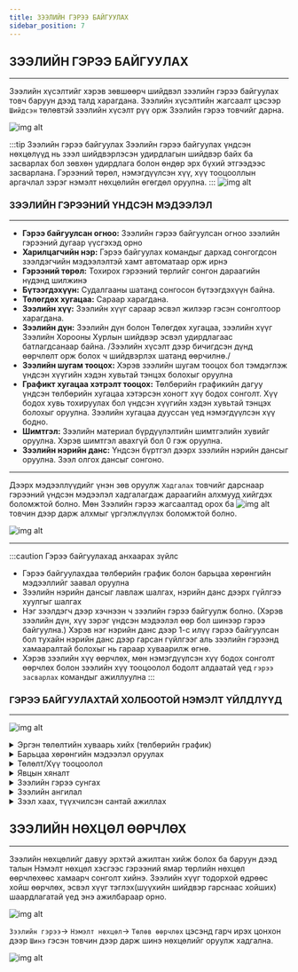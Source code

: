 ```yaml
---
title: ЗЭЭЛИЙН ГЭРЭЭ БАЙГУУЛАХ
sidebar_position: 7
---
```


## ЗЭЭЛИЙН ГЭРЭЭ БАЙГУУЛАХ
---
 Зээлийн хүсэлтийг хэрэв зөвшөөрч шийдвэл зээлийн гэрээ байгуулах товч баруун дээд талд харагдана.
 Зээлийн хүсэлтийн жагсаалт цэсээр `Шийдсэн` төлөвтэй зээлийн хүсэлт рүү орж Зээлийн гэрээ товчийг дарна. 

![img alt](/img/image-23.png)

:::tip Зээлийн гэрээ байгуулах
Зээлийн гэрээ байгуулах үндсэн нөхцөлүүд нь зээл шийдвэрлэсэн удирдлагын шийдвэр байх ба засварлах бол зөвхөн удирдлага болон өндөр эрх бүхий этгээдээс засварлана. Гэрээний төрөл, нэмэгдүүлсэн хүү, хүү тооцооллын аргачлал зэрэг нэмэлт нөхцөлийн өгөгдөл оруулна.
:::
![img alt](/img/image-24.png)

### ЗЭЭЛИЙН ГЭРЭЭНИЙ ҮНДСЭН МЭДЭЭЛЭЛ
---
- **Гэрээ байгуулсан огноо:** Зээлийн гэрээ байгуулсан огноо зээлийн гэрээний дугаар үүсгэхэд орно
- **Харилцагчийн нэр:** Гэрээ байгуулах командыг дархад сонгогдсон зээлдэгчийн мэдээлэлтэй хамт автоматаар орж ирнэ
- **Гэрээний төрөл:** Тохирох гэрээний төрлийг сонгон дараагийн нүдэнд шилжинэ
- **Бүтээгдэхүүн:** Судалгааны шатанд сонгосон бүтээгдэхүүн байна. 
- **Төлөгдөх хугацаа:** Сараар харагдана.
- **Зээлийн хүү:** Зээлийн хүүг сараар эсвэл жилээр гэсэн сонголтоор харагдана.
- **Зээлийн дүн:** Зээлийн дүн болон Төлөгдөх хугацаа, зээлийн хүүг Зээлийн Хорооны Хурлын шийдвэр эсвэл удирдлагаас батлагдсанаар байна. /Зээлийн хүсэлт дээр бичигдсэн дүнд өөрчлөлт орж болох ч шийдвэрлэх шатанд өөрчилнө./
- **Зээлийн шугам тооцох:** Хэрэв зээлийн шугам тооцох бол тэмдэглэж үндсэн хүүгийн хэдэн хувьтай тэнцэх болохыг оруулна
- **Графикт хугацаа хэтрэлт тооцох:** Төлбөрийн графикийн дагуу үндсэн төлбөрийн хугацаа хэтэрсэн хоногт хүү бодох сонголт. Хүү бодох хувь тохируулах бол үндсэн хүүгийн хэдэн хувьтай тэнцэх болохыг оруулна. Зээлийн хугацаа дууссан үед нэмэгдүүлсэн хүү бодно.
- **Шимтгэл:** Зээлийн материал бүрдүүлэлтийн шимтгэлийн хувийг оруулна. Хэрэв шимтгэл авахгүй бол 0 гэж оруулна.
- **Зээлийн нэрийн данс:** Үндсэн бүртгэл дээрх зээлийн нэрийн дансыг оруулна. Зээл олгох дансыг сонгоно. 

---

Дээрх мэдээллүүдийг үнэн зөв оруулж `Хадгалах` товчийг дарснаар гэрээний үндсэн мэдээлэл хадгалагдаж дараагийн алхмууд хийгдэх боломжтой болно. Мөн Зээлийн гэрээ жагсаалтад орох ба ![img alt](/img/save.svg) товчин дээр дарж алхмыг үргэлжлүүлэх боломжтой болно. 

![img alt](/img/image-25.png)

---

:::caution Гэрээ байгуулахад анхаарах зүйлс
-	Гэрээ байгуулахдаа төлбөрийн график болон барьцаа хөрөнгийн мэдээллийг заавал оруулна
-	Зээлийн нэрийн дансыг лавлаж шалгах, нэрийн данс дээрх гүйлгээ хуулгыг шалгах
-	Нэг зээлдэгч дээр хэчнээн ч зээлийн гэрээ байгуулж болно. (Хэрэв зээлийн дүн, хүү зэрэг үндсэн мэдээлэл өөр бол шинээр гэрээ байгуулна.) Хэрэв нэг нэрийн данс дээр 1-с илүү гэрээ байгуулсан бол тухайн нэрийн данс дээр гарсан гүйлгээг аль зээлийн гэрээнд хамааралтай болохыг нь гараар хуваарилж өгнө. 
-	Хэрэв зээлийн хүү өөрчлөх, мөн нэмэгдүүлсэн хүү бодох сонголт өөрчлөх болон зээлийн хүү тооцоолол бодолт алдаатай үед `гэрээ засварлах` командыг ажиллуулна
:::

### ГЭРЭЭ БАЙГУУЛАХТАЙ ХОЛБООТОЙ НЭМЭЛТ ҮЙЛДЛҮҮД
---

![img alt](/img/image-26.png)

<details>
    <summary>Эргэн төлөлтийн хуваарь хийх (төлбөрийн график)</summary>
    
        
- Зээл олгосон огноог оруулах боломжтой.

- Зээлийн гэрээнд тусгасан зээл олгох хугацаагаар Гэрээний дуусах огноо тооцогдож харагдана.
  
- Эхлэх огноо нь гэрээний дагуу төлөлт хийж эхлэх огноог сонгоно. Ингэснээр сар бүрийн хэдний өдөр төлөх эсэхийг сонгох боломж олгоно.
- Үндсэн төлбөрөөс чөлөөлөх сарыг оруулснаар  төлөлт эхэлснээс хэдэн сарын дараа үндсэн зээлийн төлөлт эхлэхийг зааж өгнө.
- Төлөлтийн төрөл хэсэгт `Тэнцүү төлбөрт` гэж сонговол нийт төлбөр тэнцүү байхаар, `Тэнцүү үндсэн` гэж сонговол үндсэн төлбөр тэнцүү байхаар тооцоолно.
- `Тооцох` товчийг дарснаар нөхцлийн дагуу төлбөрийн график байгуулагдаж харагдана. 
- Тооцоолсон хүснэгт дээр хэрэв гараар засвар хийх бол засах сарын засах талбар дээр товшиж мэдээллийг засварласны дараа `Confirm` товчийг дарж хадгална. 
- Гараар хийсэн засвар амжилттай болсон бол тооцоолол дахин хийгдэж баруун доод буланд _амжилттай_ эсвэл _амжилтгүй_ болсон талаар мэдэгдэл харагдана. 
- Дэлгэцийн доод хэсэгт тооцооллын үр дүнг нэгтгэн харуулна. 
- Гараар оруулах: Энэ сонголтыг сонгосон үед _төлөх огноо, үндсэн төлөлт, хүүгийн төлөлтийн дүн_ -г бүгдийг гараас оруулж өгнө.
- PMT-Үе тутам төлөх. Энэ аргыг сонгосон үед үндсэн төлбөрөөс чөлөөлөх хугацаа байвал оруулж өгөөд төлж эхлэх огноог сонгон `Нэмэх` товч дарахад программ төлөх хуваарийг автоматаар зохионо. 
- Хүүг сар болгон тогтсон өдөр төлөх: Энэ аргыг сонгосон үед зөвхөн үндсэн хүүгийн дүн, төлөх огноог гараас оруулж өгөх ба хүүгийн төлбөрийг үлдэгдэл дүнг сарын хүүгээр үржих замаар программ бодож төлбөрийн график зохионо.

![img alt](/img/image-27.png)

</details>

<details>
 <summary>Барьцаа хөрөнгийн мэдээлэл оруулах</summary>

Барьцааны мэдээлэл оруулахдаа `Барьцаа хөрөнгийн жагсаалт` цонхыг дуудаж засвар хийх товчийг дарсанаар **Барьцаа хөрөнгийн жагсаалт нэмэх** боломжтой болно. Жагсаалтын толгойн зүүн хэсэгт харагдах     `+Шинэ` товчийг дарж шинэ барьцааг нэмнэ. 

---

 ![img alt](/img/image28.png)
 
 Барьцаа хөрөнгийн мэдээлэл зээлийн хүсэлт дээр бүртгэгдсэн барьцаа байх боломжтой ба үнэлгээ мөн хамтран эзэмшигчдийн мэдээллийг оруулан **ОК** товч дарна.
 
 ---
 
 ![img alt](/img/image-29.png)
 
   </details>
   
<details>
 <summary>Төлөлт/Хүү тооцоолол</summary>
 
 Зээлийн тооцооны хүснэгт дээрээс зээлийн хүү тооцоолол, зээлийн олголт төлөлт, хүүгийн төлөлт зэрэг бүхий л мэдээллийг харна. Хүү тооцоолол нь графикт төлбөрийн өдөр мөн сарын сүүлийн өдөр автоматаар бодогдоно. Мөн хэрэглэгч дурын өдрөөр хүү бодуулж болно. Энэ хүснэгт дээрээс үндсэн төлбөр бол хүү төлөлт ямар байдалтай байгаа эсэх, графикт  хугацаа хэтэрч байгаа эсэх мөн нэмэгдүүлсэн хүү бодогдож байгаа эсэхийг харж хянаж болно.
 


import Tabs from '@theme/Tabs';
import TabItem from '@theme/TabItem';

<Tabs>
  <TabItem value="huu" label="Хүү бодох" default>
  
   Хүү бодох гэсэн командаар огноо сонгож хүү бодуулна.
  
  </TabItem>
  <TabItem value="print" label="Хэвлэх">
  
Хэвлэх командаар зээл төлөлтийн хүснэгт гэсэн тайлан хэвлэж авна.
  
  </TabItem>
  <TabItem value="tuluh" label="Төлөлт">
  
Төлөлт хүснэгтээс графикт төлөлт яаж хийгдэж байгааг харна.
  
  </TabItem>
</Tabs>

----

Тооцооны хүснэгттэй ажиллах заавар
-	Энэ хүснэгт нь зээлийн төлөлт, хүү тооцооллын байдал хэрхэн явагдаж буйг өдөр бүр харж хянаж байх эдийн засагчийн байнга ажиллах дэлгэц юм. Зээлдэгч ирсэн үед энэ хүснэгт дэх төлөлтийн байдлаар тооцоо хийнэ. Мөн дурын өдрөөр хүү бодуулж тооцооллыг харж болно.
-	Зээлийн дуусах огноо болон сунгалтын тоо хүснэгтийн дээд талд харагдана. Эндээс нэмэгдүүлсэн хүү бодогдож байгаа эсэх болон сунгасан огнооноос хойш тооцоолол яаж хийгдэж байгааг харна
-	Хэрэв зээлийн төлөлт болон хүүгийн төлөлтийн бичлэг байхгүй, үндсэн төлбөр болон хүүгийн төлөлт солигдсон эсвэл хүү тооцоолол буруу хийгдсэн бол гэрээний жагсаалт дахь <гэрээ засварлах> командаар орж зээлийн нэрийн данс болон нэмэгдүүлсэн хүүгийн сонголтыг шалгаж, <хадгалах> командыг ажиллуулж, энэ нь зээл тооцооллын бүх бичлэгийг автоматаар дахин шалгадаг.


![img alt](/img/image-30.png)

   </details>
   
   
<details>

 <summary>Явцын хяналт</summary>
 
 Зээлдэгч зээл авснаас хойш төлж барагдуулах хүртэлх хугацаанд хариуцсан эдийн засагчийн зүгээс зээлдэгчтэй холбоо барих бүртээ тэмдэглэл хөтөлж, тухайн тэмдэглэл хөтөлсөн огноо цаг минут, зорилго, тайлбар зэрэг бүх л мэдээллээ Явцын хяналт гэсэн хэсэгт бичиж байх шаардлагатай. Энэ нь эдийн засагчийн зүгээс зээлдэгчтэй холбоо барьсан тухай дэлгэрэнгүй, цэгцтэй мэдээлэл бүрдүүлж, түүнийг тодорхой хугацааны интервалаар хэвлэж тайлагнаж байхад ач холбогдолтой юм. 
  
  ![img alt](/img/image-41.png)

Зүүн дээд талын командуудаар тэмдэглэл шинээр оруулах, өмнөх оруулснаа засварлах боломжтой, хэрэв тухайн зээлдэгч өөр эдийн засагч дээр харьяалагдаж байсан бол тэр эдийн засагчийн оруулж байсан тэмдэглэлийг засварлах боломжгүй. 

Зээлдэгчийн дараагийн зээл төлөх төлөх өдөр болоход программ авто сануулах болон явцын хяналтын дагуу дараагийн хяналтын санамж үүсгэх бол _**Товлосон өдөр**_ талбарт санамж өгөх огноог оруулна. Санамж нь `Хариуцагч` талбарт тохируулсан ажилтанд очно.  
  
![img alt](/img/image-42.png)

> Сануулах огноо, гарчиг, дэлгэрэнгүй мэдээллийг оруулж `Нэмэх` товч дарах ба ийм маягаар олон санамж оруулах боломжтой бөгөөд санамжаа оруулж дуусаад `Хадгалах` товч дарна.


  </details>

<details>

 <summary>Зээлийн гэрээ сунгах</summary>
Зээлийн үндсэн хугацаандаа зээлийн төлбөрөө төлж барагдуулаагүй зээлийн үлдэгдэлтэй үед `зээлийн гэрээ сунгах` үйлдэл хийнэ.  Хэрэв зээлийн үндсэн хугацаа дуусаад энэ үед хугацааг нь сунгаагүй бол тухайн дууссан өдрөөс хойш нэмэгдүүлсэн хүү автоматаар бодогдоно.  Харин гэрээ сунгаснаар нэмэгдүүлсэн хүү бодогдохгүй, мөн графикт хугацаа хэтрэлт болон бусад торгуулиуд бодогдохгүй хөнгөлөлт үзүүлж байгаа гэсэн үг юм. 

---

![img alt](/img/image-31.png)

-	**Зээл сунгах хэлбэр** `Үргэлжлүүлж сунгах` сонголт нь зээлийн дуусах хугацаанаас хойш сунгах, энэ нь нэмэгдүүлсэн хүү буюу торгууль бодохгүйгээр сунгаж байгаа хэлбэр, нөгөө <тодорхой өдрөөс хойш сунгах> сонголт нь зээлийн дуусах хугацаанаас тухайн сунгаж буй өдөр хүртэл нэмэгдүүлсэн хүү буюу торгууль бодож авах хэлбэр юм. 
-	**Зээл дуусах огноо** Зээлийн нэмж сунгаж байгаа хугацааны дуусах өдрийг оруулна, жишээлбэл зээлийн хугацаа нь 2005-04-03 нд дуусаж байгаа үүнийг 6 сараар сунгаж байгаа бол дуусах огноо нь 2005-10-03 байна гэсэн үг. <Тодорхой өдрөөс хойш сунгах> сонголт хийсэн бол тэр огнооноос хойш дуусах өдрөө тооцно
-	**Зээлийн хүү** Зээлийн хүүг өөрчилж өгч болно, энэ нь сунгасан өдрөөс хойш шинэ хүүгээр бодно гэсэн үг. 
-	**Тайлбар** Зээл сунгах шийдвэр эсвэл бусад нэмэлт тайлбар мэдээллийг дэлгэрэнгүй бичнэ. 

:::note Санамж
-	Зээлийн гэрээ сунгахдаа зээл дуусах огноогоо сайтар шалгана уу.
-	Зээлийн гэрээ сунгасны дараа төлбөрийн графикийг шинэчилж байгуулна
-	Зээл сунгасан түүх бичлэгийг харж болно, мөн сунгасан бичлэгийг буцааж болно.
-	Зээл хэдэн ч удаа сунгаж болох бөгөөд тухай бүрт нь нэмэгдүүлсэн хүү болон бусад торгуульд хөнгөлөлт үзүүлж байгаа гэсэн үг
-	Зээл сунгахдаа _**тодорхой өдрөөс хойш**_ гэсэн сонголтоор хийсэн бол зээл дуусах өдрөөс тухайн сунгалт эхэлсэн өдөр хүртэл нэмэгдүүлсэн хүү бодогдож байгаа эсэхийг шалгаж үзэх хэрэгтэй
:::

   </details>



  <details>
     <summary>Зээлийн ангилал</summary>
 
 Зээлийн үндсэн хугацаа дуусах үед зээлийн өрийн үлдэгдэлтэй байвал 90 хоногийн интервалаар ангилал бууруулдаг.  (Хэвийн зээл–Хугацаа хэтэрсэн-Хэвийн бус–Эргэлзээтэй–Муу зээл) гэсэн дарааллаар ангилал шилжүүлнэ. Зээлийн ангилал шилжүүлэхэд зээлийн бүртгэл дээр зөвхөн ангиллын код нь солигдох бөгөөд үндсэн бүртгэлийн программ дээр тухайн ангилал шилжиж буй нэрийн дансыг нээж хуучин ангиллын нэрийн данснаас шинэ рүү нь шилжүүлэх гүйлгээ хийгддэг. Зээлийн бүртгэл дээр хугацаа хэтэрч буй зээлдэгчдийг өдөр бүр харж болох бөгөөд тухайн зээлдэгчдийг гэрээг сунгах буюу эсвэл ангилал шилжүүлэх үйлдлийг дор бүр нь хийж явах ёстой. Мөн сарын сүүлийн өдөр зээлийн ангиллын байдлаар зээлийн эрсдэлийн сан байгуулах ёстой (Тайлан ->МБ тайлан ->Чанаргүй зээлийн хүрэлцээ хангамжийн судалгаа цэсэд зээлийн ангиллын тайлан гарна, тэрний дагуу санг байгуулна.)

Зээлийн ангилал шилжүүлэх дэлгэцийг доор үзүүлэв.

![img alt](/img/image-32.png)
![img alt](/img/image-33.png)

Зээлийн ангиллыг энэ зурагт `шууд ангилал` шилжүүлж болно. Эсвэл үндсэн бүртгэлийн программ дээр ангилал шилжүүлэх гүйлгээ хийхэд зээлийн бүртгэл дээр тухайн зээлийн ангилал автоматаар шилжинэ. Дээрх зурагт үзүүлсэн дэлгэц `шууд ангилал шилжүүлэх` үйлдлийг ангилал авто шилжихгүй үед хэрэглэнэ. 

Мөн зарим тохиолдолд  төлбөрийн графикийн дагуу үндсэн төлбөрөө хугацаандаа төлөөгүй үед тухайн дүнгээр нь хэсэгчилж ангилал шилжүүлэх тохиолдол байдаг. Энэ тохиолдолд `хэсэгчлэн ангилал шилжүүлэх` гэсэн цэсээр орж ангилал шилжүүлэх боломжтой.
   </details>
   
   
   
  <details>
     <summary> Зээл хаах, түүхчилсэн сантай ажиллах </summary>
 
 Зээлийн үндсэн төлбөр болон хүү бүрэн төлөгдөж зээлийн өргүй болсон бол тухайн зээлийн гэрээг хаана, энэ нь түүхчилсэн санд бичигдэх ба тухайн зээлийн түүх бичлэг хадгалагдаж байна гэсэн үг. Хэрэв зээлийн үндсэн өр болон хүүгийн төлбөр дутуу бол хэвийн бус шалтгаануудаас аль тохирохыг нь сонгож нэмэлт тайлбар бичиж хаана. Бусад тохиолдолд хэвийн сонголтоор хаана.
 
 ---

![img alt](/img/image-34.png)

**Харилцагчийн өмнө нь авч байсан хаагдсан зээлүүдийг харах боломжтой.**

---

![img alt](/img/image-35.png)

</details>

## ЗЭЭЛИЙН НӨХЦӨЛ ӨӨРЧЛӨХ
---
 Зээлийн нөхцөлийг давуу эрхтэй ажилтан хийж болох ба баруун дээд талын Нэмэлт нөхцөл хэсгээс гэрээний ямар төрлийн нөхцөл өөрчлөхөөс хамаарч сонголт хийнэ. Зээлийн хүүг тодорхой өдрөөс хойш өөрчлөх, эсвэл хүүг тэглэх(шүүхийн шийдвэр гарснаас хойших) шаардлагатай үед энэ ажилбараар орно.
 
 ![img alt](/img/image-36.png)
 >
 `Зээлийн гэрээ`-> `Нэмэлт нөхцөл`-> `Төлөв өөрчлөх` цэсэнд гарч ирэх цонхон дээр `Шинэ` гэсэн товчин дээр дарж шинэ нөхцөлийг оруулж хадгална.
 
 ![img alt](/img/image-37.png)

  
